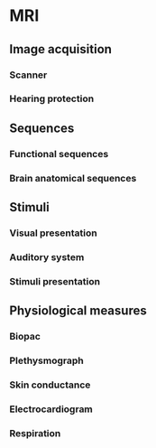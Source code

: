 # MRI

## Image acquisition

### Scanner

### Hearing protection

## Sequences

### Functional sequences

### Brain anatomical sequences

## Stimuli

### Visual presentation


### Auditory system

### Stimuli presentation

## Physiological measures

### Biopac

### Plethysmograph

### Skin conductance

### Electrocardiogram

### Respiration
